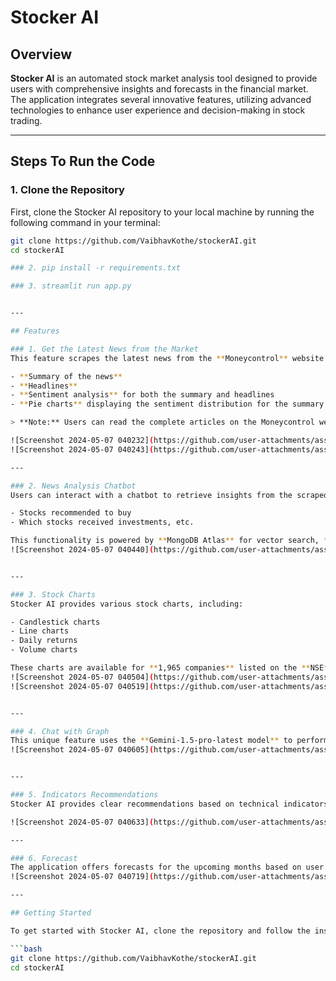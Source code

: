 # Stocker AI

## Overview

**Stocker AI** is an automated stock market analysis tool designed to provide users with comprehensive insights and forecasts in the financial market. The application integrates several innovative features, utilizing advanced technologies to enhance user experience and decision-making in stock trading.

---
## Steps To Run the Code

### 1. Clone the Repository
First, clone the Stocker AI repository to your local machine by running the following command in your terminal:

```bash
git clone https://github.com/VaibhavKothe/stockerAI.git
cd stockerAI

### 2. pip install -r requirements.txt

### 3. streamlit run app.py


---

## Features

### 1. Get the Latest News from the Market
This feature scrapes the latest news from the **Moneycontrol** website and presents it in a Streamlit DataFrame format. The DataFrame includes:

- **Summary of the news**
- **Headlines**
- **Sentiment analysis** for both the summary and headlines
- **Pie charts** displaying the sentiment distribution for the summary and headlines

> **Note:** Users can read the complete articles on the Moneycontrol website, and links are provided in the Stocker app itself under the news section.

![Screenshot 2024-05-07 040232](https://github.com/user-attachments/assets/7fb9cf0a-250a-478e-b227-20c2510e575d)
![Screenshot 2024-05-07 040243](https://github.com/user-attachments/assets/d73e9d6d-2a14-4380-89b8-205669b6d3c3)

---

### 2. News Analysis Chatbot
Users can interact with a chatbot to retrieve insights from the scraped news without reading the articles. The chatbot can answer queries like:

- Stocks recommended to buy
- Which stocks received investments, etc.

This functionality is powered by **MongoDB Atlas** for vector search, **CosmoCloud** as the backend layer, and **Gemini AI** as the language model.
![Screenshot 2024-05-07 040440](https://github.com/user-attachments/assets/0fe6d8a1-c841-46e8-a7c3-10c34c6d54d7)


---

### 3. Stock Charts
Stocker AI provides various stock charts, including:

- Candlestick charts
- Line charts
- Daily returns
- Volume charts

These charts are available for **1,965 companies** listed on the **NSE** and are generated using **Plotly** and **yfinance**.
![Screenshot 2024-05-07 040504](https://github.com/user-attachments/assets/0dc7d52f-62d8-4c54-8bb5-121c9a06eb63)
![Screenshot 2024-05-07 040519](https://github.com/user-attachments/assets/6a77853f-d149-4ae2-a354-9eeee91abbbf)


---

### 4. Chat with Graph
This unique feature uses the **Gemini-1.5-pro-latest model** to perform direct analyses on stock charts based on user queries. Users no longer need to manually analyze the charts, as this chatbot automates the process.
![Screenshot 2024-05-07 040605](https://github.com/user-attachments/assets/396ae378-00a6-4352-80d3-959f0af40b4c)


---

### 5. Indicators Recommendations
Stocker AI provides clear recommendations based on technical indicators in the market. This includes insights from oscillators, moving averages, and other indicators to guide users in their trading decisions.

![Screenshot 2024-05-07 040633](https://github.com/user-attachments/assets/22334740-4214-40ae-a964-9edf750ac0af)

---

### 6. Forecast
The application offers forecasts for the upcoming months based on user specifications. This feature employs the **Facebook Prophet** model to generate reliable predictions.
![Screenshot 2024-05-07 040719](https://github.com/user-attachments/assets/e0d35fc9-a282-4ade-bd3f-ebc212bf0002)

---

## Getting Started

To get started with Stocker AI, clone the repository and follow the instructions in the installation section.

```bash
git clone https://github.com/VaibhavKothe/stockerAI.git
cd stockerAI
